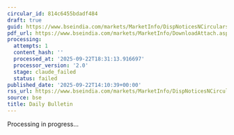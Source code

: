 ```yaml
---
circular_id: 814c6455bdadf484
draft: true
guid: https://www.bseindia.com/markets/MarketInfo/DispNoticesNCirculars.aspx?Noticeid={508A095D-52FA-4E3C-B0C9-257EEE041D54}&noticeno=20250922-52&dt=09/22/2025&icount=52&totcount=58&flag=0
pdf_url: https://www.bseindia.com/markets/MarketInfo/DownloadAttach.aspx?id=20250922-52&attachedId=3ff60523-5c12-4713-849e-7badfe77ed8a
processing:
  attempts: 1
  content_hash: ''
  processed_at: '2025-09-22T18:31:13.916697'
  processor_version: '2.0'
  stage: claude_failed
  status: failed
published_date: '2025-09-22T14:10:39+00:00'
rss_url: https://www.bseindia.com/markets/MarketInfo/DispNoticesNCirculars.aspx?Noticeid={508A095D-52FA-4E3C-B0C9-257EEE041D54}&noticeno=20250922-52&dt=09/22/2025&icount=52&totcount=58&flag=0
source: bse
title: Daily Bulletin
---
```


Processing in progress...